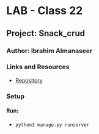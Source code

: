 # LAB - Class 22

## Project: Snack_crud

### Author: Ibrahim Almanaseer

### Links and Resources

- [Repository](https://github.com/Ibrahimnalmanaseer/snacks_crud)


### Setup


#### Run:

- `python3 manage.py runserver`




